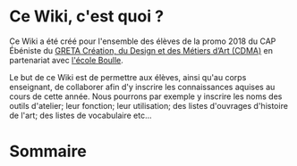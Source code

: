 <!-- TITLE: Accueil -->
<!-- SUBTITLE: Présentation et structure du Wiki -->

# Ce Wiki, c'est quoi ?

Ce Wiki a été créé pour l'ensemble des élèves de la promo 2018 du CAP Ébéniste du [GRETA Création, du Design et des Métiers d’Art (CDMA)](https://www.cdma.greta.fr "Site du GRETA CDMA") en partenariat avec [l'école Boulle](https://fr.wikipedia.org/wiki/%C3%89cole_Boulle "Page Wikipedia de l'école Boulle").

Le but de ce Wiki est de permettre aux élèves, ainsi qu'au corps enseignant, de collaborer afin d'y inscrire les connaissances aquises au cours de cette année.
Nous pourrons par exemple y inscrire les noms des outils d'atelier; leur fonction; leur utilisation; des listes d'ouvrages d'histoire de l'art; des listes de vocabulaire etc...

# Sommaire

